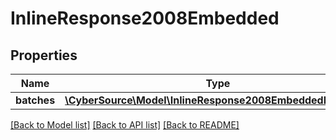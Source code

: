 # InlineResponse2008Embedded

## Properties
Name | Type | Description | Notes
------------ | ------------- | ------------- | -------------
**batches** | [**\CyberSource\Model\InlineResponse2008EmbeddedBatches[]**](InlineResponse2008EmbeddedBatches.md) |  | [optional] 

[[Back to Model list]](../README.md#documentation-for-models) [[Back to API list]](../README.md#documentation-for-api-endpoints) [[Back to README]](../README.md)


